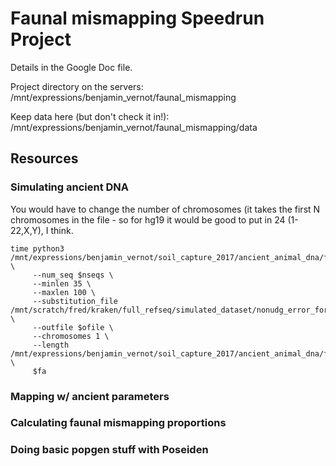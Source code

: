 # Faunal mismapping Speedrun Project

Details in the Google Doc file.

Project directory on the servers:  
/mnt/expressions/benjamin_vernot/faunal_mismapping

Keep data here (but don't check it in!):  
/mnt/expressions/benjamin_vernot/faunal_mismapping/data


## Resources

### Simulating ancient DNA

You would have to change the number of chromosomes (it takes the first N chromosomes in the file - so for hg19 it would be good to put in 24 (1-22,X,Y), I think.

```
time python3 /mnt/expressions/benjamin_vernot/soil_capture_2017/ancient_animal_dna/fred_fake_seqdata/bin/chunk_genome.py \
     --num_seq $nseqs \
     --minlen 35 \
     --maxlen 100 \
     --substitution_file /mnt/scratch/fred/kraken/full_refseq/simulated_dataset/nonudg_error_forFred.txt \
     --outfile $ofile \
     --chromosomes 1 \
     --length /mnt/expressions/benjamin_vernot/soil_capture_2017/ancient_animal_dna/fred_fake_seqdata/A9180_final_sorted.deam53x3.bam.MQ25.lens.tsv \
     $fa
```

### Mapping w/ ancient parameters

### Calculating faunal mismapping proportions

### Doing basic popgen stuff with Poseiden
